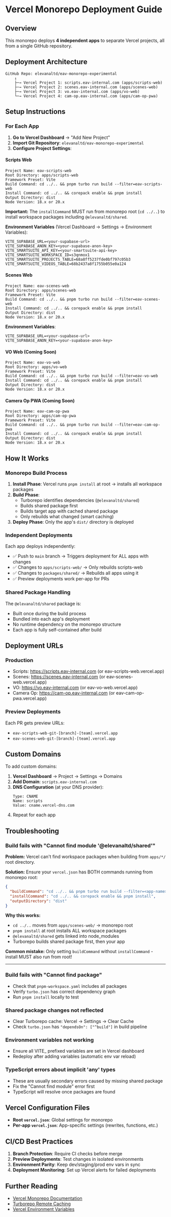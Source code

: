 # Vercel Monorepo Deployment Guide

## Overview

This monorepo deploys **4 independent apps** to separate Vercel projects, all from a single GitHub repository.

## Deployment Architecture

```
GitHub Repo: elevanaltd/eav-monorepo-experimental
    ↓
    ├─→ Vercel Project 1: scripts.eav-internal.com (apps/scripts-web)
    ├─→ Vercel Project 2: scenes.eav-internal.com (apps/scenes-web)
    ├─→ Vercel Project 3: vo.eav-internal.com (apps/vo-web)
    └─→ Vercel Project 4: cam-op.eav-internal.com (apps/cam-op-pwa)
```

## Setup Instructions

### For Each App

1. **Go to Vercel Dashboard** → "Add New Project"
2. **Import Git Repository**: `elevanaltd/eav-monorepo-experimental`
3. **Configure Project Settings**:

#### Scripts Web
```
Project Name: eav-scripts-web
Root Directory: apps/scripts-web
Framework Preset: Vite
Build Command: cd ../.. && pnpm turbo run build --filter=eav-scripts-web
Install Command: cd ../.. && corepack enable && pnpm install
Output Directory: dist
Node Version: 18.x or 20.x
```

**Important:** The `installCommand` MUST run from monorepo root (`cd ../..`) to install workspace packages including `@elevanaltd/shared`.

**Environment Variables** (Vercel Dashboard → Settings → Environment Variables):
```
VITE_SUPABASE_URL=<your-supabase-url>
VITE_SUPABASE_ANON_KEY=<your-supabase-anon-key>
VITE_SMARTSUITE_API_KEY=<your-smartsuite-api-key>
VITE_SMARTSUITE_WORKSPACE_ID=s3qnmox1
VITE_SMARTSUITE_PROJECTS_TABLE=68a8ff5237fde0bf797c05b3
VITE_SMARTSUITE_VIDEOS_TABLE=68b2437a8f1755b055e0a124
```

#### Scenes Web
```
Project Name: eav-scenes-web
Root Directory: apps/scenes-web
Framework Preset: Vite
Build Command: cd ../.. && pnpm turbo run build --filter=eav-scenes-web
Install Command: cd ../.. && corepack enable && pnpm install
Output Directory: dist
Node Version: 18.x or 20.x
```

**Environment Variables**:
```
VITE_SUPABASE_URL=<your-supabase-url>
VITE_SUPABASE_ANON_KEY=<your-supabase-anon-key>
```

#### VO Web (Coming Soon)
```
Project Name: eav-vo-web
Root Directory: apps/vo-web
Framework Preset: Vite
Build Command: cd ../.. && pnpm turbo run build --filter=eav-vo-web
Install Command: cd ../.. && corepack enable && pnpm install
Output Directory: dist
Node Version: 18.x or 20.x
```

#### Camera Op PWA (Coming Soon)
```
Project Name: eav-cam-op-pwa
Root Directory: apps/cam-op-pwa
Framework Preset: Vite
Build Command: cd ../.. && pnpm turbo run build --filter=eav-cam-op-pwa
Install Command: cd ../.. && corepack enable && pnpm install
Output Directory: dist
Node Version: 18.x or 20.x
```

## How It Works

### Monorepo Build Process

1. **Install Phase**: Vercel runs `pnpm install` at root → installs all workspace packages
2. **Build Phase**:
   - Turborepo identifies dependencies (`@elevanaltd/shared`)
   - Builds shared package first
   - Builds target app with cached shared package
   - Only rebuilds what changed (smart caching)
3. **Deploy Phase**: Only the app's `dist/` directory is deployed

### Independent Deployments

Each app deploys independently:
- ✅ Push to `main` branch → Triggers deployment for ALL apps with changes
- ✅ Changes to `apps/scripts-web/` → Only rebuilds scripts-web
- ✅ Changes to `packages/shared/` → Rebuilds all apps using it
- ✅ Preview deployments work per-app for PRs

### Shared Package Handling

The `@elevanaltd/shared` package is:
- Built once during the build process
- Bundled into each app's deployment
- No runtime dependency on the monorepo structure
- Each app is fully self-contained after build

## Deployment URLs

### Production
- Scripts: https://scripts.eav-internal.com (or eav-scripts-web.vercel.app)
- Scenes: https://scenes.eav-internal.com (or eav-scenes-web.vercel.app)
- VO: https://vo.eav-internal.com (or eav-vo-web.vercel.app)
- Camera Op: https://cam-op.eav-internal.com (or eav-cam-op-pwa.vercel.app)

### Preview Deployments
Each PR gets preview URLs:
- `eav-scripts-web-git-[branch]-[team].vercel.app`
- `eav-scenes-web-git-[branch]-[team].vercel.app`

## Custom Domains

To add custom domains:

1. **Vercel Dashboard** → Project → Settings → Domains
2. **Add Domain**: `scripts.eav-internal.com`
3. **DNS Configuration** (at your DNS provider):
   ```
   Type: CNAME
   Name: scripts
   Value: cname.vercel-dns.com
   ```
4. Repeat for each app

## Troubleshooting

### Build fails with "Cannot find module '@elevanaltd/shared'"

**Problem:** Vercel can't find workspace packages when building from `apps/*/` root directory.

**Solution:** Ensure your `vercel.json` has BOTH commands running from monorepo root:

```json
{
  "buildCommand": "cd ../.. && pnpm turbo run build --filter=<app-name>",
  "installCommand": "cd ../.. && corepack enable && pnpm install",
  "outputDirectory": "dist"
}
```

**Why this works:**
- `cd ../..` moves from `apps/scenes-web/` → monorepo root
- `pnpm install` at root installs ALL workspace packages
- `@elevanaltd/shared` gets linked into node_modules
- Turborepo builds shared package first, then your app

**Common mistake:** Only setting `buildCommand` without `installCommand` - install MUST also run from root!

---

### Build fails with "Cannot find package"
- Check that `pnpm-workspace.yaml` includes all packages
- Verify `turbo.json` has correct dependency graph
- Run `pnpm install` locally to test

### Shared package changes not reflected
- Clear Turborepo cache: Vercel → Settings → Clear Cache
- Check `turbo.json` has `"dependsOn": ["^build"]` in build pipeline

### Environment variables not working
- Ensure all VITE_ prefixed variables are set in Vercel dashboard
- Redeploy after adding variables (automatic env var reload)

### TypeScript errors about implicit 'any' types
- These are usually secondary errors caused by missing shared package
- Fix the "Cannot find module" error first
- TypeScript will resolve once packages are found

## Vercel Configuration Files

- **Root `vercel.json`**: Global settings for monorepo
- **Per-app `vercel.json`**: App-specific settings (rewrites, functions, etc.)

## CI/CD Best Practices

1. **Branch Protection**: Require CI checks before merge
2. **Preview Deployments**: Test changes in isolated environments
3. **Environment Parity**: Keep dev/staging/prod env vars in sync
4. **Deployment Monitoring**: Set up Vercel alerts for failed deployments

## Further Reading

- [Vercel Monorepo Documentation](https://vercel.com/docs/monorepos)
- [Turborepo Remote Caching](https://turbo.build/repo/docs/core-concepts/remote-caching)
- [Vercel Environment Variables](https://vercel.com/docs/environment-variables)
